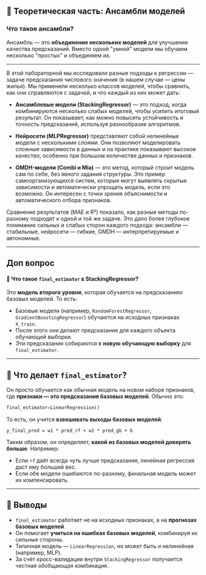 ## 📘 Теоретическая часть: Ансамбли моделей

### Что такое ансамбли?
Ансамбль — это **объединение нескольких моделей** для улучшения качества предсказаний. Вместо одной "умной" модели мы обучаем несколько "простых" и объединяем их.

---

В этой лабораторной мы исследовали разные подходы к регрессии — задаче предсказания числового значения (в нашем случае — цены жилья). Мы применили несколько классов моделей, чтобы сравнить, как они справляются с задачей, и что каждый из них может дать:

* **Ансамблевые модели (StackingRegressor)** — это подход, когда комбинируются несколько слабых моделей, чтобы усилить итоговый результат. Он показывает, как можно повысить устойчивость и точность предсказаний, используя разнообразие алгоритмов.

* **Нейросети (MLPRegressor)** представляют собой нелинейные модели с несколькими слоями. Они позволяют моделировать сложные зависимости в данных и на практике показывают высокое качество, особенно при большом количестве данных и признаков.

* **GMDH-модели (Combi и Mia)** — это метод, который строит модель сам по себе, без явного задания структуры. Это пример самоорганизующихся систем, которые могут выявлять скрытые зависимости и автоматически упрощать модель, если это возможно. Он интересен с точки зрения объяснимости и автоматического отбора признаков.

Сравнение результатов (MAE и R²) показало, как разные методы по-разному подходят к одной и той же задаче. Это дало более глубокое понимание сильных и слабых сторон каждого подхода: ансамбли — стабильные, нейросети — гибкие, GMDH — интерпретируемые и автономные.

---

## Доп вопрос



#### 🔹 Что такое `final_estimator` в StackingRegressor?

Это **модель второго уровня**, которая обучается на предсказаниях базовых моделей. То есть:

* Базовые модели (например, `RandomForestRegressor`, `GradientBoostingRegressor`) обучаются на исходных признаках `X_train`.
* После этого они делают предсказания для каждого объекта обучающей выборки.
* Эти предсказания собираются в **новую обучающую выборку** для `final_estimator`.

---

## 🔹 Что делает `final_estimator`?

Он просто обучается как обычная модель на новом наборе признаков, где **признаки — это предсказания базовых моделей**.
Обычно это:

```python
final_estimator=LinearRegression()
```

То есть, он учится **взвешивать выходы базовых моделей**:

```
y_final_pred = w1 * pred_rf + w2 * pred_gb + b
```

Таким образом, он определяет, **какой из базовых моделей доверять больше**. Например:

* Если `rf` даёт всегда чуть лучше предсказания, линейная регрессия даст ему больший вес.
* Если обе модели ошибаются по-разному, финальная модель может их компенсировать.

---

## 🔹 Выводы

* `final_estimator` работает не на исходных признаках, а на **прогнозах базовых моделей**.
* Он помогает **учиться на ошибках базовых моделей**, комбинируя их сильные стороны.
* Типичная модель — `LinearRegression`, но может быть и нелинейная (например, MLP).
* За счёт кросс-валидации внутри `StackingRegressor` получается честная обобщающая комбинация.
